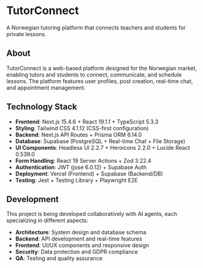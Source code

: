 # TutorConnect


A Norwegian tutoring platform that connects teachers and students for private lessons.

## About

TutorConnect is a web-based platform designed for the Norwegian market, enabling tutors and students to connect, communicate, and schedule lessons. The platform features user profiles, post creation, real-time chat, and appointment management.

## Technology Stack

- **Frontend**: Next.js 15.4.6 + React 19.1.1 + TypeScript 5.3.3
- **Styling**: Tailwind CSS 4.1.12 (CSS-first configuration)
- **Backend**: Next.js API Routes + Prisma ORM 6.14.0
- **Database**: Supabase (PostgreSQL + Real-time Chat + File Storage)
- **UI Components**: Headless UI 2.2.7 + Heroicons 2.2.0 + Lucide React 0.539.0
- **Form Handling**: React 19 Server Actions + Zod 3.22.4
- **Authentication**: JWT (jose 6.0.12) + Supabase Auth
- **Deployment**: Vercel (Frontend) + Supabase (Backend/DB)
- **Testing**: Jest + Testing Library + Playwright E2E

## Development

This project is being developed collaboratively with AI agents, each specializing in different aspects:

- **Architecture**: System design and database schema
- **Backend**: API development and real-time features
- **Frontend**: UI/UX components and responsive design
- **Security**: Data protection and GDPR compliance
- **QA**: Testing and quality assurance